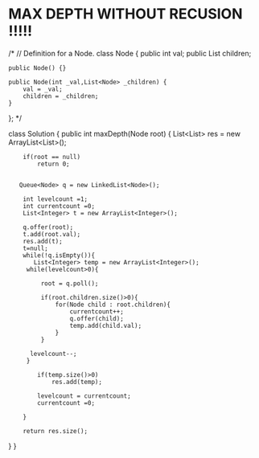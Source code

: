 
# MAX DEPTH WITHOUT RECUSION !!!!!


/*
// Definition for a Node.
class Node {
    public int val;
    public List<Node> children;

    public Node() {}

    public Node(int _val,List<Node> _children) {
        val = _val;
        children = _children;
    }
};
*/



class Solution {
    public int maxDepth(Node root) {
       List<List<Integer>> res = new ArrayList<List<Integer>>();
        
        if(root == null)
            return 0;
    
        
       Queue<Node> q = new LinkedList<Node>();
       
        int levelcount =1;
        int currentcount =0;
        List<Integer> t = new ArrayList<Integer>();
        
        q.offer(root);
        t.add(root.val);
        res.add(t);
        t=null;
        while(!q.isEmpty()){
           List<Integer> temp = new ArrayList<Integer>();  
         while(levelcount>0){
             
             root = q.poll();
             
             if(root.children.size()>0){
                 for(Node child : root.children){
                     currentcount++;
                     q.offer(child);
                     temp.add(child.val);
                 }
             }
             
          levelcount--;   
         }   
          
            if(temp.size()>0)
                res.add(temp);
            
            levelcount = currentcount;
            currentcount =0;
            
        }
        
        return res.size();
}
                           }
